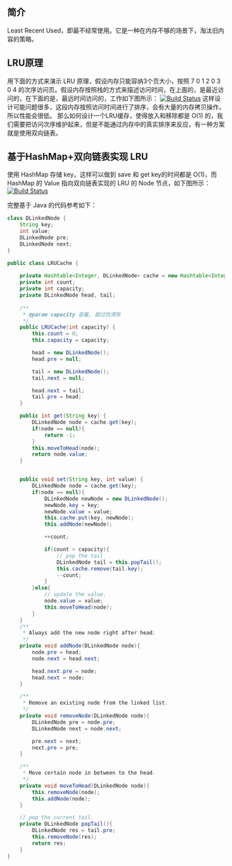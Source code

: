 ## 简介
Least Recent Used，即最不经常使用。它是一种在内存不够的场景下，淘汰旧内容的策略。
## LRU原理
用下面的方式来演示 LRU 原理，假设内存只能容纳3个页大小，按照 7 0 1 2 0 3 0 4 的次序访问页。假设内存按照栈的方式来描述访问时间，在上面的，是最近访问的，在下面的是，最远时间访问的，工作如下图所示：
[![Build Status](https://github.com/tip55/StudyStepByStep/tree/master/images/LRU1.jpg)](https://xxx/xxx)
这样设计可能问题很多，这段内存按照访问时间进行了排序，会有大量的内存拷贝操作，所以性能会很低。
那么如何设计一个LRU缓存，使得放入和移除都是 O(1) 的，我们需要把访问次序维护起来，但是不能通过内存中的真实排序来反应，有一种方案就是使用双向链表。

## 基于HashMap+双向链表实现 LRU
使用 HashMap 存储 key，这样可以做到 save 和 get key的时间都是 O(1)，而 HashMap 的 Value 指向双向链表实现的 LRU 的 Node 节点，如下图所示：
[![Build Status](https://github.com/tip55/StudyStepByStep/tree/master/images/LRU2.jpg)](https://xxx/xxx)

完整基于 Java 的代码参考如下：
```java
class DLinkedNode {
    String key;
	int value;
	DLinkedNode pre;
	DLinkedNode next;
}

public class LRUCache {
   
    private Hashtable<Integer, DLinkedNode> cache = new Hashtable<Integer, DLinkedNode>();
    private int count;
    private int capacity;
    private DLinkedNode head, tail;
    
    /**
     * @param capacity 容量, 超过则清除
     */
    public LRUCache(int capacity) {
        this.count = 0;
        this.capacity = capacity;

        head = new DLinkedNode();
        head.pre = null;

        tail = new DLinkedNode();
        tail.next = null;

        head.next = tail;
        tail.pre = head;
    }

    public int get(String key) {
        DLinkedNode node = cache.get(key);
        if(node == null){
            return -1;
        }
        this.moveToHead(node);
        return node.value;
    }


    public void set(String key, int value) {
        DLinkedNode node = cache.get(key);
        if(node == null){
            DLinkedNode newNode = new DLinkedNode();
            newNode.key = key;
            newNode.value = value;
            this.cache.put(key, newNode);
            this.addNode(newNode);

            ++count;

            if(count > capacity){
                // pop the tail
                DLinkedNode tail = this.popTail();
                this.cache.remove(tail.key);
                --count;
            }
        }else{
            // update the value.
            node.value = value;
            this.moveToHead(node);
        }
    }
    /**
     * Always add the new node right after head;
     */
    private void addNode(DLinkedNode node){
        node.pre = head;
        node.next = head.next;

        head.next.pre = node;
        head.next = node;
    }

    /**
     * Remove an existing node from the linked list.
     */
    private void removeNode(DLinkedNode node){
        DLinkedNode pre = node.pre;
        DLinkedNode next = node.next;

        pre.next = next;
        next.pre = pre;
    }

    /**
     * Move certain node in between to the head.
     */
    private void moveToHead(DLinkedNode node){
        this.removeNode(node);
        this.addNode(node);
    }

    // pop the current tail.
    private DLinkedNode popTail(){
        DLinkedNode res = tail.pre;
        this.removeNode(res);
        return res;
    }
}
```

